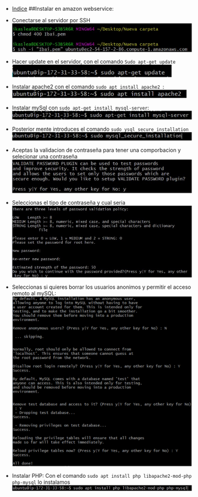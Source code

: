 + [Indice](../README.md)
##Instalar en amazon webservice:

* Conectarse al servidor por SSH
![Conectarse al server](Screenshot_1.jpg)

* Hacer update en el servidor, con el comando `Sudo apt-get update`
![Update](Screenshot_2.jpg)

* Instalar apache2 con el comando `sudo apt install apache2 `:
![InstalarApache2](Screenshot_3.jpg)

* Instalar mySql con  `sudo apt-get install mysql-server`:
![InstalarMysql](instalarMySQL.jpg)

* Posterior mente introduces el comando `sudo ysql_secure_installation`
![](SecurityScript1.jpg)

* Aceptas la validacion de contraseña para tener una comporbacion y selecionar una contraseña
![](SecurityScript2.jpg)

* Seleccionas el tipo de contraseña y cual seria
![](SecurityScript3.jpg)

* Seleccionas si quieres borrar los usuarios anonimos y permitir el acceso remoto al mySQL: 
![](SecurityScript4.png)

* Instalar PHP:
Con el comando `sudo apt install php libapache2-mod-php php-mysql` lo instalamos 
![](phpInstalation.jpg)
